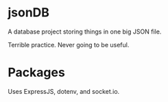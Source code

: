 # jsonDB
A database project storing things in one big JSON file.

Terrible practice. Never going to be useful.



# Packages
Uses ExpressJS, dotenv, and socket.io.
